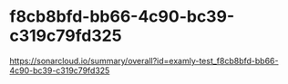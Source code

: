# f8cb8bfd-bb66-4c90-bc39-c319c79fd325
https://sonarcloud.io/summary/overall?id=examly-test_f8cb8bfd-bb66-4c90-bc39-c319c79fd325
